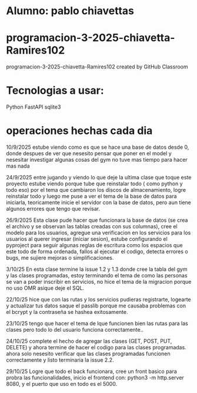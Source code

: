 # Alumno: pablo chiavettas

# programacion-3-2025-chiavetta-Ramires102
programacion-3-2025-chiavetta-Ramires102 created by GitHub Classroom

# Tecnologias a usar:
Python
FastAPI
sqlite3

# operaciones hechas cada dia
10/9/2025
    estube viendo como es que se hace una base de datos desde 0, donde despues de ver que nesesito pensar que poner en el model y nesesitar investigar algunas cosas del gym no tuve mas tiempo para hacer mas nada

24/9/2025
    entre jugando y viendo lo que deje la ultima clase que toque
    este proyecto estube viendo porque tube que reinstalar todo (
    como python y todo eso) por el tema que cambiaron los discos de almacenamiento, logre reinstalar todo y luego me puse a ver el tema de la base de datos para iniciarla, teoricamente inicie el servidor con la base de datos, pero aun tiene algunos errores que tengo que revisar.

26/9/2025
    Esta clase pude hacer que funcionara la base de datos (se crea el archivo y se observan las tablas creadas con sus columnas), cree el modelo para los usuarios, agregue una verificacion en los servicios para los usuarios al querer ingresar (iniciar sesion), estube configurando el pyproject para seguir algunas reglas de escritura como los espacios que este todo de forma ordenada, fallos al ejecutar el codigo, detecta errores o bugs, me sujiere mejoras o simplificaciones.

3/10/25
    En esta clase termine la issue 1.2 y 1.3 donde cree la tabla del gym y las clases programadas, estoy terminando el tema de como las personas se van a poder inscribir en servicios, no hice el tema de la migracion porque no uso OMR asique deje el SQL.


22/10/25
    hice que con las rutas y los servicios pudieras registrarte, logearte y actualizar tus datos saque el passlib porque me causaba problemas con el bcrypt y la contraseña se hashea exitosamente.

23/10/25
    tengo que hacer el tema de lque funcionen bien las rutas para las clases pero todo lo del usuario funciona correctamente..

24/10/25
    complete el hecho de agregar las clases (GET, POST, PUT, DELETE) y ahora termine de hacer el codigo para las clases programadas. ahora solo nesesito verificar que las clases programadas funcionen correctamente y listo terminaria la issue 2.2.

29/10/25
    Logre que todo el back funcionara, cree un front basico para probra las funcionalidades, inicio el frontend con: python3 -m http.server 8080, y el puerto que uso en todo es el 5000.
